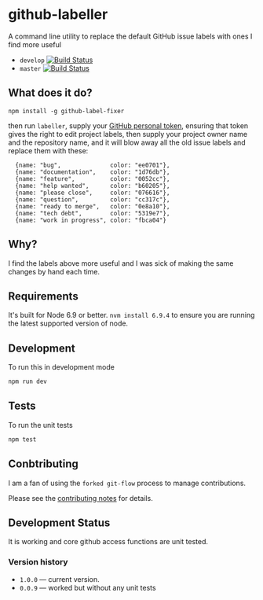 # github-labeller

A command line utility to replace the default GitHub issue labels with ones I find more useful

* `develop` [![Build Status](https://travis-ci.org/davesag/github-label-fixer.svg?branch=develop)](https://travis-ci.org/davesag/github-label-fixer)
* `master` [![Build Status](https://travis-ci.org/davesag/github-label-fixer.svg?branch=master)](https://travis-ci.org/davesag/github-label-fixer)

## What does it do?

```
npm install -g github-label-fixer
```

then run `labeller`, supply your [GitHub personal token](https://help.github.com/articles/creating-an-access-token-for-command-line-use/), ensuring that token gives the right to edit project labels, then supply your project owner name and the repository name, and it will blow away all the old issue labels and replace them with these:

```
  {name: "bug",              color: "ee0701"},
  {name: "documentation",    color: "1d76db"},
  {name: "feature",          color: "0052cc"},
  {name: "help wanted",      color: "b60205"},
  {name: "please close",     color: "076616"},
  {name: "question",         color: "cc317c"},
  {name: "ready to merge",   color: "0e8a10"},
  {name: "tech debt",        color: "5319e7"},
  {name: "work in progress", color: "fbca04"}
```

## Why?

I find the labels above more useful and I was sick of making the same changes by hand each time.

## Requirements

It's built for Node 6.9 or better. `nvm install 6.9.4` to ensure you are running the latest supported version of node.

## Development

To run this in development mode

```sh
npm run dev
```

## Tests

To run the unit tests

```sh
npm test
```

## Conbtributing

I am a fan of using the `forked git-flow` process to manage contributions.

Please see the [contributing notes](CONTRIBUTING.md) for details.

## Development Status

It is working and core github access functions are unit tested.

### Version history

* `1.0.0` — current version.
* `0.0.9` — worked but without any unit tests
